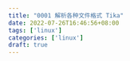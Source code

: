 ```yaml
---
title: "0001 解析各种文件格式 Tika"
date: 2022-07-26T16:46:56+08:00
tags: ['linux']
categories: ['linux']
draft: true
---
```


